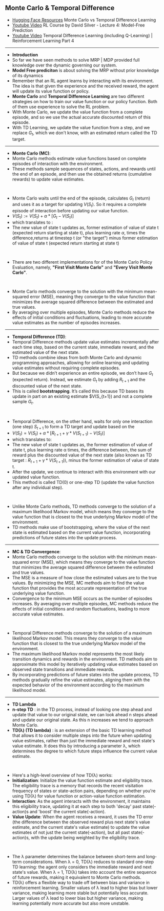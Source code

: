 ## Monte Carlo & Temporal Difference

- [Hugging Face Resources](https://huggingface.co/learn/deep-rl-course/unit2/mc-vs-td?fw=pt) Monte Carlo vs Temporal Difference Learning
- [Youtube Video](https://www.youtube.com/watch?v=PnHCvfgC_ZA&list=PLqYmG7hTraZDM-OYHWgPebj2MfCFzFObQ&index=4) RL Course by David Silver - Lecture 4: Model-Free Prediction
- [Youtube Video](https://www.youtube.com/watch?v=AJiG3ykOxmY&list=PLzvYlJMoZ02Dxtwe-MmH4nOB5jYlMGBjr&index=4) Temporal Difference Learning (including Q-Learning) | Reinforcement Learning Part 4

---

- **Introduction**
- So far we have seen methods to solve MRP | MDP provided full knowledge over the dynamic governing our system.
- **Model Free prediciton** is about solving the MRP without prior knowledge of its dynamics
- Remember that an RL agent learns by interacting with its environment. The idea is that given the experience and the received reward, the agent will update its value function or policy.
- **Monte Carlo** and **Temporal Difference Learning** are two different strategies on how to train our value function or our policy function. Both of them use experience to solve the RL problem.
- With Monte Carlo, we update the value function from a complete episode, and so we use the actual accurate discounted return of this episode.
- With TD Learning, we update the value function from a step, and we replace $G_t$, which we don't know, with an estimated return called the TD target.

---

- **Monte Carlo (MC)**:
- Monte Carlo methods estimate value functions based on complete episodes of interaction with the environment.
- These methods sample sequences of states, actions, and rewards until the end of an episode, and then use the obtained returns (cumulative rewards) to update value estimates.

<br>

- Monte Carlo waits until the end of the episode, calculates $G_t$ (return) and uses it as a target for updating $V(S_t)$. So it requires a complete episode of interaction before updating our value function.
- $V(S_t) := V(S_t) + α * [G_t - V(S_t)]$
- which translates to :
- The new value of state t updates as, former estimation of value of state t (expected return starting at state t), plus learning rate $\alpha$, times the difference,returns at timestep t (or "the target") minus former estimation of value of state t (expected return starting at state t)

<br>

- There are two different implementations for of the Monte Carlo Policy Evaluation, namely, **"First Visit Monte Carlo"** and **"Every Visit Monte Carlo"**.

<br>

- Monte Carlo methods converge to the solution with the minimum mean-squared error (MSE), meaning they converge to the value function that minimizes the average squared difference between the estimated and true values.
- By averaging over multiple episodes, Monte Carlo methods reduce the effects of initial conditions and fluctuations, leading to more accurate value estimates as the number of episodes increases.

---

- **Temporal Difference (TD)**:
- Temporal Difference methods update value estimates incrementally after each time step, based on the current state, immediate reward, and the estimated value of the next state.
- TD methods combine ideas from both Monte Carlo and dynamic programming approaches, allowing for online learning and updating value estimates without requiring complete episodes.
- But because we didn’t experience an entire episode, we don’t have $G_t$ (expected return). Instead, we estimate $G_t$ by adding $R_{t+1}$ and the discounted value of the next state.
- This is called **bootstrapping**. It’s called this because TD bases its update in part on an existing estimate $V(S_{t+1}) and not a complete sample $G_t$.

<br>

- Temporal Difference, on the other hand, waits for only one interaction (one step) $S_{t+1}$ to form a TD target and update based on the
- $V(S_t) = V(S_t) + α * [R_{t+1} + \gamma * V(S_{t+1}) - V(S_{t})]$
- which translates to:
- The new value of state t updates as, the former estimation of value of state t, plus learning rate α times, the difference between, the sum of reward plus the discounted value of the next state (also known as TD target : $R_{t+1} + \gamma * V(S_{t+1})$), minus the former estimation of value of state t.
- After the update, we continue to interact with this environment with our updated value function.
- This method is called TD(0) or one-step TD (update the value function after any individual step).

<br>

- Unlike Monte Carlo methods, TD methods converge to the solution of a maximum likelihood Markov model, which means they converge to the value function that is closest to the true underlying Markov model of the environment.
- TD methods make use of bootstrapping, where the value of the next state is estimated based on the current value function, incorporating predictions of future states into the update process.

---

- **MC & TD Convergence**:
- Monte Carlo methods converge to the solution with the minimum mean-squared error (MSE), which means they converge to the value function that minimizes the average squared difference between the estimated and true values.
- The MSE is a measure of how close the estimated values are to the true values. By minimizing the MSE, MC methods aim to find the value function that provides the most accurate representation of the true underlying value function.
- Convergence to the minimum MSE occurs as the number of episodes increases. By averaging over multiple episodes, MC methods reduce the effects of initial conditions and random fluctuations, leading to more accurate value estimates.

<br>

- Temporal Difference methods converge to the solution of a maximum likelihood Markov model. This means they converge to the value function that is closest to the true underlying Markov model of the environment.
- The maximum likelihood Markov model represents the most likely transition dynamics and rewards in the environment. TD methods aim to approximate this model by iteratively updating value estimates based on observed state transitions and immediate rewards.
- By incorporating predictions of future states into the update process, TD methods gradually refine the value estimates, aligning them with the expected behavior of the environment according to the maximum likelihood model.

---

- **TD Lambda**
- **n-step TD** : in the TD process, instead of looking one step ahead and update that value to our original state, we can look ahead n steps ahead and update our original state. As this n increases we tend to approach Monte Carlo.
- **TD(λ) (TD lambda)** : is an extension of the basic TD learning method that allows it to consider multiple steps into the future when updating value estimates, rather than just the immediate reward and next state's value estimate. It does this by introducing a parameter λ, which determines the degree to which future steps influence the current value estimate.

<br>

- Here's a high-level overview of how TD(λ) works:
- **Initialization**: Initialize the value function estimate and eligibility trace. The eligibility trace is a memory that records the recent visitation frequency of states or state-action pairs, depending on whether you're using TD(λ) for value function or action-value function estimation.
- **Interaction**: As the agent interacts with the environment, it maintains this eligibility trace, updating it at each step to both 'decay' past state(-action)s and 'boost' the current state(-action).
- **Value Update**: When the agent receives a reward, it uses the TD error (the difference between the observed reward plus next state's value estimate, and the current state's value estimate) to update the value estimates of not just the current state(-action), but all past state(-action)s, with the update being weighted by the eligibility trace.

<br>

- The λ parameter determines the balance between short-term and long-term considerations. When λ = 0, TD(λ) reduces to standard one-step TD learning: the agent only considers the immediate reward and next state's value. When λ = 1, TD(λ) takes into account the entire sequence of future rewards, making it equivalent to Monte Carlo methods.
- TD(λ) offers a flexible way to trade off between bias and variance in reinforcement learning. Smaller values of λ lead to higher bias but lower variance, making learning more stable but potentially less accurate. Larger values of λ lead to lower bias but higher variance, making learning potentially more accurate but also more unstable.
